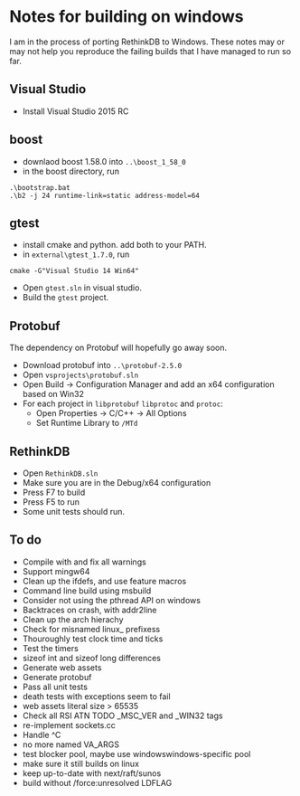 # Notes for building on windows

I am in the process of porting RethinkDB to Windows. These
notes may or may not help you reproduce the failing builds
that I have managed to run so far.

## Visual Studio

* Install Visual Studio 2015 RC

## boost

* downlaod boost 1.58.0 into `..\boost_1_58_0`
* in the boost directory, run

```
.\bootstrap.bat
.\b2 -j 24 runtime-link=static address-model=64
```

## gtest

* install cmake and python. add both to your PATH.
* in `external\gtest_1.7.0`, run

```
cmake -G"Visual Studio 14 Win64"
```

* Open `gtest.sln` in visual studio.
* Build the `gtest` project.

## Protobuf

The dependency on Protobuf will hopefully go away soon.

* Download protobuf into `..\protobuf-2.5.0`
* Open `vsprojects\protobuf.sln`
* Open Build -> Configuration Manager and add an x64 configuration based on Win32
* For each project in `libprotobuf` `libprotoc` and `protoc`:
  - Open Properties -> C/C++ -> All Options
  - Set Runtime Library to `/MTd`

## RethinkDB

* Open `RethinkDB.sln`
* Make sure you are in the Debug/x64 configuration
* Press F7 to build
* Press F5 to run
* Some unit tests should run.

## To do

* Compile with and fix all warnings
* Support mingw64
* Clean up the ifdefs, and use feature macros
* Command line build using msbuild
* Consider not using the pthread API on windows
* Backtraces on crash, with addr2line
* Clean up the arch hierachy
* Check for misnamed linux_ prefixess
* Thouroughly test clock time and ticks
* Test the timers
* sizeof int and sizeof long differences
* Generate web assets
* Generate protobuf
* Pass all unit tests
* death tests with exceptions seem to fail
* web assets literal size > 65535
* Check all RSI ATN TODO _MSC_VER and _WIN32 tags
* re-implement sockets.cc
* Handle ^C
* no more named VA_ARGS
* test blocker pool, maybe use windowswindows-specific pool
* make sure it still builds on linux
* keep up-to-date with next/raft/sunos
* build without /force:unresolved LDFLAG
